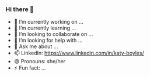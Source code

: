 ### Hi there 👋

- 🔭 I’m currently working on ...
- 🌱 I’m currently learning ...
- 👯 I’m looking to collaborate on ...
- 🤔 I’m looking for help with ...
- 💬 Ask me about ...
- 📫 LinkedIn: https://www.linkedin.com/in/katy-boyles/
- 😄 Pronouns: she/her
- ⚡ Fun fact: ...

